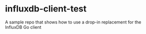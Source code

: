 # influxdb-client-test
A sample repo that shows how to use a drop-in replacement for the InfluxDB Go client
